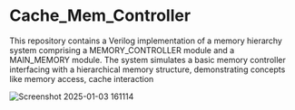 # Cache_Mem_Controller
This repository contains a Verilog implementation of a memory hierarchy system comprising a MEMORY_CONTROLLER module and a MAIN_MEMORY module. The system simulates a basic memory controller interfacing with a hierarchical memory structure, demonstrating concepts like memory access, cache interaction 

![Screenshot 2025-01-03 161114](https://github.com/user-attachments/assets/86790d6d-5940-4248-be91-57b692ee6218)
